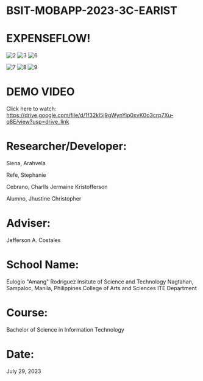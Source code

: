 # BSIT-MOBAPP-2023-3C-EARIST

# EXPENSEFLOW!
![2](https://github.com/hellno2002/BSIT-MOBAPP-2023-3C-EARIST/assets/140881099/7799da9c-cd52-478f-be69-0df859a12e0f)
![3](https://github.com/hellno2002/BSIT-MOBAPP-2023-3C-EARIST/assets/140881099/8c636d04-2c13-41a6-8738-c5a7b444d828)
![6](https://github.com/hellno2002/BSIT-MOBAPP-2023-3C-EARIST/assets/140881099/1df04e7b-70af-404f-8ae8-6cf0043900cf)


![7](https://github.com/hellno2002/BSIT-MOBAPP-2023-3C-EARIST/assets/140881099/af3d025c-c112-4b48-8540-8fb3976c4da3)
![8](https://github.com/hellno2002/BSIT-MOBAPP-2023-3C-EARIST/assets/140881099/d4558c58-a3a5-4477-9888-9633dcb96d45)
![9](https://github.com/hellno2002/BSIT-MOBAPP-2023-3C-EARIST/assets/140881099/3ca716b7-ae10-4b75-824c-8cb68f61f311)

# DEMO VIDEO
Click here to watch: https://drive.google.com/file/d/1f32kl5j9gWynYip0xvK0o3crp7Xu-q8E/view?usp=drive_link
# Researcher/Developer:
Siena, Arahvela

Refe, Stephanie

Cebrano, Charlls Jermaine Kristofferson

Alumno, Jhustine Christopher

# Adviser:
Jefferson A. Costales

# School Name:
Eulogio "Amang" Rodriguez Insitute of Science and Technology Nagtahan, Sampaloc, Manila, Philippines College of Arts and Sciences ITE Department

# Course:
Bachelor of Science in Information Technology

# Date:
July 29, 2023
